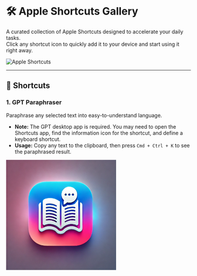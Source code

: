 # 🛠️ Apple Shortcuts Gallery

A curated collection of Apple Shortcuts designed to accelerate your daily tasks.  
Click any shortcut icon to quickly add it to your device and start using it right away.

<img src="https://cdn.jim-nielsen.com/ios/1024/shortcuts-2018-10-03.png?rf=1024" alt="Apple Shortcuts" width="300" height="300">

---

## 🚀 Shortcuts

### 1. **GPT Paraphraser**  
Paraphrase any selected text into easy-to-understand language.  

- **Note:** The GPT desktop app is required. You may need to open the Shortcuts app, find the information icon for the shortcut, and define a keyboard shortcut.  
- **Usage:** Copy any text to the clipboard, then press `Cmd + Ctrl + K` to see the paraphrased result.

<a href="https://www.icloud.com/shortcuts/0c7d047b6f6f48eb97cbec556fbd750b">
  <img src="icons/GPT-Paraphraser.png" alt="GPT Paraphraser Icon" width="300" height="300">
</a>
